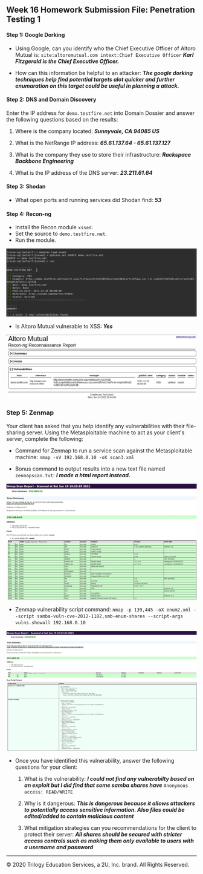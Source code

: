 ## Week 16 Homework Submission File: Penetration Testing 1

#### Step 1: Google Dorking


- Using Google, can you identify who the Chief Executive Officer of Altoro Mutual is: 
`site:altoromutual.com intext:Chief Executive Officer` _**Karl Fitzgerald is the Chief Executive Officer.**_

- How can this information be helpful to an attacker: _**The google dorking techniques help find potential targets alot quicker and further enumaration on this target could be useful in planning a attack.**_


#### Step 2: DNS and Domain Discovery

Enter the IP address for `demo.testfire.net` into Domain Dossier and answer the following questions based on the results:

  1. Where is the company located: _**Sunnyvale, CA 94085 US**_

  2. What is the NetRange IP address: _**65.61.137.64 - 65.61.137.127**_

  3. What is the company they use to store their infrastructure: _**Rackspace Backbone Engineering**_

  4. What is the IP address of the DNS server: _**23.211.61.64**_

#### Step 3: Shodan

- What open ports and running services did Shodan find: _**53**_

#### Step 4: Recon-ng

- Install the Recon module `xssed`. 
- Set the source to `demo.testfire.net`. 
- Run the module.

![alt text](https://github.com/tomdixonn/Homework_16/blob/main/recon-ng.JPG)

- Is Altoro Mutual vulnerable to XSS: _**Yes**_

![alt text](https://github.com/tomdixonn/Homework_16/blob/main/report.JPG)

 

### Step 5: Zenmap

Your client has asked that you help identify any vulnerabilities with their file-sharing server. Using the Metasploitable machine to act as your client's server, complete the following:

- Command for Zenmap to run a service scan against the Metasploitable machine: `nmap -sV 192.168.0.10 -oX scan3.xml`

 - Bonus command to output results into a new text file named `zenmapscan.txt`: _**I made a html report instead.**_

![alt text](https://github.com/tomdixonn/Homework_16/blob/main/scan3.JPG)
- Zenmap vulnerability script command: `nmap -p 139,445 -oX enum2.xml --script samba-vuln-cve-2012-1182,smb-enum-shares --script-args vulns.showall 192.168.0.10`

![alt text](https://github.com/tomdixonn/Homework_16/blob/main/enum.JPG)
- Once you have identified this vulnerability, answer the following questions for your client: 
  1. What is the vulnerability: _**I could not find any vulnerabilty based on an exploit but I did find that some samba shares have**_ `Anonymous access: READ/WRITE`

  2. Why is it dangerous: _**This is dangerous because it allows attackers to potentially access sensitive information. Also files could be edited/added to contain malicious content**_

  3. What mitigation strategies can you recommendations for the client to protect their server: _**All shares should be secured with stricter access controls such as making them only available to users with a username and password**_

---
© 2020 Trilogy Education Services, a 2U, Inc. brand. All Rights Reserved.  
